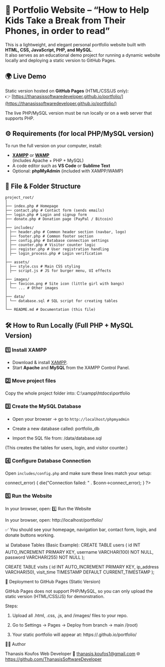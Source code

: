 # 📘 Portfolio Website – “How to Help Kids Take a Break from Their Phones, in order to read”

This is a lightweight, and elegant personal portfolio website built with **HTML, CSS, JavaScript, PHP, and MySQL**.  
It also serves as an educational demo project for running a dynamic website locally and deploying a static version to GitHub Pages.


## 🌍 Live Demo
Static version hosted on **GitHub Pages** (HTML/CSS/JS only):  
👉 [https://thanasissoftwaredeveloper.github.io/portfolio/](https://thanasissoftwaredeveloper.github.io/portfolio/)

The live PHP/MySQL version must be run locally or on a web server that supports PHP.


## ⚙️ Requirements (for local PHP/MySQL version)

To run the full version on your computer, install:

- **[XAMPP](https://www.apachefriends.org/)** or **[WAMP](https://www.wampserver.com/en/)**  
  (includes Apache + PHP + MySQL)
- A code editor such as **VS Code** or **Sublime Text**
- Optional: **phpMyAdmin** (included with XAMPP/WAMP)


## 🧩 File & Folder Structure
```
project_root/
│
├── index.php # Homepage
├── contact.php # Contact form (sends emails)
├── login.php # Login and signup form
├── donate.php # Donation page (PayPal / Bitcoin)
│
├── includes/
│ ├── header.php # Common header section (navbar, logo)
│ ├── footer.php # Common footer section
│ ├── config.php # Database connection settings
│ ├── counter.php # Visitor counter logic
│ ├── register.php # User registration handling
│ ├── login_process.php # Login verification
│
├── assets/
│ ├── style.css # Main CSS styling
│ ├── script.js # JS for burger menu, UI effects
│
├── images/
│ ├── favicon.png # Site icon (little girl with bangs)
│ └── ... # Other images
│
├── data/
│ └── database.sql # SQL script for creating tables
│
└── README.md # Documentation (this file)
```

## 🛠️ How to Run Locally (Full PHP + MySQL Version)

### 1️⃣ Install XAMPP
- Download & install [XAMPP](https://www.apachefriends.org/).
- Start **Apache** and **MySQL** from the XAMPP Control Panel.

### 2️⃣ Move project files
Copy the whole project folder into:
C:\xampp\htdocs\portfolio


### 3️⃣ Create the MySQL Database
- Open your browser → go to `http://localhost/phpmyadmin`
- Create a new database called:
portfolio_db

- Import the SQL file from:
/data/database.sql

(This creates the tables for users, login, and visitor counter.)

### 4️⃣ Configure Database Connection
Open `includes/config.php` and make sure these lines match your setup:

<?php
$host = "localhost";
$user = "root";
$pass = "";
$dbname = "portfolio_db";

$conn = new mysqli($host, $user, $pass, $dbname);
if ($conn->connect_error) {
  die("Connection failed: " . $conn->connect_error);
}
?>

### 5️⃣ Run the Website
In your browser, open:
5️⃣ Run the Website

In your browser, open:
http://localhost/portfolio/

✅ You should see your homepage, navigation bar, contact form, login, and donate buttons working.

📊 Database Tables (Basic Example):
CREATE TABLE users (
  id INT AUTO_INCREMENT PRIMARY KEY,
  username VARCHAR(100) NOT NULL,
  password VARCHAR(255) NOT NULL
);

CREATE TABLE visits (
  id INT AUTO_INCREMENT PRIMARY KEY,
  ip_address VARCHAR(50),
  visit_time TIMESTAMP DEFAULT CURRENT_TIMESTAMP
);


🚀 Deployment to GitHub Pages (Static Version)

GitHub Pages does not support PHP/MySQL,
so you can only upload the static version (HTML/CSS/JS) for demonstration.

Steps:

1. Upload all .html, .css, .js, and /images/ files to your repo.

2. Go to Settings → Pages → Deploy from branch → main /(root)

3. Your static portfolio will appear at: https://<username>.github.io/portfolio/

👨‍💻 Author

Thanasis Koufos
Web Developer
📧 thanasis.koufos1@gmail.com
🌐 https://github.com/ThanasisSoftwareDeveloper
